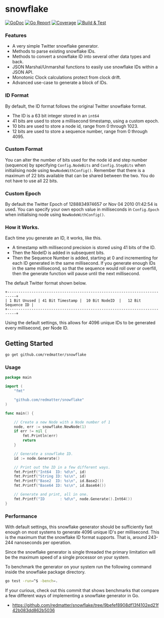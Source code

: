 snowflake
====
[![GoDoc](https://godoc.org/github.com/redmatter/snowflake?status.svg)](https://godoc.org/github.com/redmatter/snowflake)
[![Go Report](https://goreportcard.com/badge/github.com/redmatter/snowflake)](https://goreportcard.com/report/github.com/redmatter/snowflake)
[![Coverage](https://gocover.io/_badge/github.com/redmatter/snowflake)](https://gocover.io/github.com/redmatter/snowflake)
[![Build & Test](https://github.com/redmatter/snowflake/actions/workflows/go.yml/badge.svg)](https://github.com/redmatter/snowflake/actions/)

### Features
* A very simple Twitter snowflake generator.
* Methods to parse existing snowflake IDs.
* Methods to convert a snowflake ID into several other data types and back.
* JSON Marshal/Unmarshal functions to easily use snowflake IDs within a JSON API.
* Monotonic Clock calculations protect from clock drift.
* Advanced use-case to generate a block of IDs.
  
### ID Format
By default, the ID format follows the original Twitter snowflake format.
* The ID is a 63 bit integer stored in an `int64`
* 41 bits are used to store a millisecond timestamp, using a custom epoch.
* 10 bits are used to store a node id, range from 0 through 1023.
* 12 bits are used to store a sequence number, range from 0 through 4095.

### Custom Format
You can alter the number of bits used for the node id and step number (sequence)
by specifying `Config.NodeBits` and `Config.StepBits` when initialising node
using `NewNodeWithConfig()`. Remember that there is a maximum of 22 bits available
that can be shared between the two. You do not have to use all 22 bits.

### Custom Epoch
By default the Twitter Epoch of 1288834974657 or Nov 04 2010 01:42:54 is used.
You can specify your own epoch value in milliseconds in `Config.Epoch` when
initialising node using `NewNodeWithConfig()`.

### How it Works.
Each time you generate an ID, it works, like this.
* A timestamp with millisecond precision is stored using 41 bits of the ID.
* Then the NodeID is added in subsequent bits.
* Then the Sequence Number is added, starting at 0 and incrementing for each ID
  generated in the same millisecond. If you generate enough IDs in the same
  millisecond, so that the sequence would roll over or overfill, then the generate 
  function will pause until the next millisecond.

The default Twitter format shown below.
```
+--------------------------------------------------------------------------+
| 1 Bit Unused | 41 Bit Timestamp |  10 Bit NodeID  |   12 Bit Sequence ID |
+--------------------------------------------------------------------------+
```

Using the default settings, this allows for 4096 unique IDs to be generated every
millisecond, per Node ID.

## Getting Started

```sh
go get github.com/redmatter/snowflake
```

### Usage

```go
package main

import (
	"fmt"

	"github.com/redmatter/snowflake"
)

func main() {

	// Create a new Node with a Node number of 1
	node, err := snowflake.NewNode(1)
	if err != nil {
		fmt.Println(err)
		return
	}

	// Generate a snowflake ID.
	id := node.Generate()

	// Print out the ID in a few different ways.
	fmt.Printf("Int64  ID: %d\n", id)
	fmt.Printf("String ID: %s\n", id)
	fmt.Printf("Base2  ID: %s\n", id.Base2())
	fmt.Printf("Base64 ID: %s\n", id.Base64())

	// Generate and print, all in one.
	fmt.Printf("ID       : %d\n", node.Generate().Int64())
}
```

### Performance

With default settings, this snowflake generator should be sufficiently fast 
enough on most systems to generate 4096 unique ID's per millisecond. This is 
the maximum that the snowflake ID format supports. That is, around 243-244 
nanoseconds per operation. 

Since the snowflake generator is single threaded the primary limitation will be
the maximum speed of a single processor on your system.

To benchmark the generator on your system run the following command inside the
snowflake package directory.

```sh
go test -run=^$ -bench=.
```

If your curious, check out this commit that shows benchmarks that compare a few 
different ways of implementing a snowflake generator in Go.
*  https://github.com/redmatter/snowflake/tree/9befef8908df13f4102ed21f42b083dd862b5036

